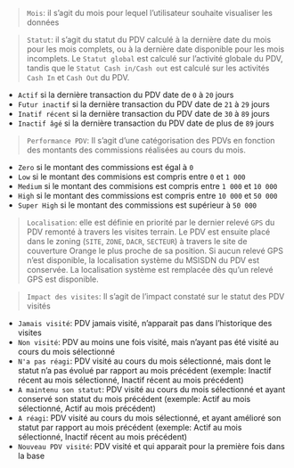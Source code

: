 

> `Mois`: il s’agit du mois pour lequel l’utilisateur souhaite visualiser les données

>     
>`Statut`:  il s’agit du statut du PDV calculé à la dernière date du mois pour les mois complets, ou à la dernière date disponible pour les mois incomplets.
Le `Statut global` est calculé sur l’activité globale du PDV, tandis que le `Statut Cash in/Cash out` est calculé sur les activités `Cash In` et `Cash Out` du PDV.
- `Actif` si la dernière transaction du PDV date de `0` à `20` jours
- `Futur inactif` si la dernière transaction du PDV date de `21` à `29` jours
- `Inatif récent` si la dernière transaction du PDV date de `30` à `89` jours
- `Inactif âgé` si la dernière transaction du PDV date de plus de `89` jours



>`Performance PDV`: Il s’agit d’une catégorisation des PDVs en fonction des montants des commissions réalisées au cours du mois.  
- `Zero` si le montant des commissions est égal à `0`
- `Low` si le montant des commisions est compris entre `0` et `1 000`
- `Medium` si le montant des commisions est compris entre `1 000` et `10 000`
- `High` si le montant des commissions est compris entre `10 000` et `50 000`
- `Super High` si le montant des commissions est supérieur à `50 000`

>`Localisation`:  elle est définie en priorité par le dernier relevé `GPS` du PDV remonté à travers les visites terrain. Le PDV est ensuite placé dans le zoning (`SITE`, `ZONE`, `DACR`, `SECTEUR`) à travers le site de couverture Orange le plus proche de sa position. Si aucun relevé GPS n’est disponible, la localisation système du MSISDN du PDV est conservée. La localisation système est remplacée dès qu’un relevé GPS est disponible.  

>`Impact des visites`:  Il s’agit de l’impact constaté sur le statut des PDV visités   
- `Jamais visité`: PDV jamais visité, n’apparait pas dans l’historique des visites  
- `Non visité`: PDV au moins une fois visité, mais n’ayant pas été visité au cours du mois sélectionné  
- `N'a pas réagi`: PDV visité au cours du mois sélectionné, mais dont le statut n’a pas évolué par rapport au mois précédent (exemple: Inactif récent au mois sélectionné, Inactif récent au mois précédent)  
- `A maintenu son statut`: PDV visité au cours du mois sélectionné et ayant conservé son statut du mois précédent (exemple: Actif au mois sélectionné, Actif au mois précédent)  
- `A réagi`: PDV visité au cours du mois sélectionné, et ayant amélioré son statut par rapport au mois précédent (exemple: Actif au mois sélectionné, Inactif récent au mois précédent)  
- `Nouveau PDV visité`: PDV visité et qui apparait pour la première fois dans la base  
